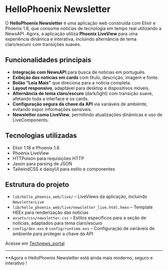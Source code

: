 # HelloPhoenix Newsletter

O **HelloPhoenix Newsletter** é uma aplicação web construída com Elixir e Phoenix 1.8, que consome notícias de tecnologia em tempo real utilizando a NewsAPI. Agora, a aplicação utiliza **Phoenix LiveView** para uma experiência dinâmica e interativa, incluindo alternância de tema claro/escuro com transições suaves.

## Funcionalidades principais

- **Integração com NewsAPI** para busca de notícias em português.
- **Exibição das notícias em cards** com título, descrição, imagem e fonte.
- **Botão “Leia Mais”** que direciona para a notícia completa.
- **Layout responsivo**, adaptável para desktop e dispositivos móveis.
- **Alternância de tema claro/escuro** (dark/light) com transição suave, afetando toda a interface e os cards.
- **Configuração segura da chave da API** via variáveis de ambiente, evitando expor informações sensíveis.
- **Newsletter como LiveView**, permitindo atualizações dinâmicas e uso de LiveComponents.

## Tecnologias utilizadas

- Elixir 1.18 e Phoenix 1.8
- Phoenix LiveView
- HTTPoison para requisições HTTP
- Jason para parsing de JSON
- TailwindCSS e daisyUI para estilo e componentes

## Estrutura do projeto

- `lib/hello_phoenix_web/live/` – LiveViews da aplicação, incluindo `NewsletterLive`
- `lib/hello_phoenix_web/live/newsletter_live.html.heex` – Template HEEx para renderização das notícias
- `assets/css/newsletter.css` – Estilos específicos para a seção de notícias, adaptados para tema claro/escuro
- `config/dev.exs` e `config/runtime.exs` – Configuração de variáveis de ambiente para proteger a chave da API

 Acesse em [Technews_portal]([https://technews-portal-p43u.onrender.com])

---

**Agora o HelloPhoenix Newsletter está ainda mais moderno, seguro e interativo !
